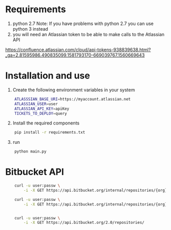 

# Requirements

1. python 2.7
    Note:  If you have problems  with python 2.7 you can use python 3 instead
2. you will need an Atlassian token to be able to make calls to the Atlassian API

https://confluence.atlassian.com/cloud/api-tokens-938839638.html?_ga=2.81595986.490835099.1581793170-669039767.1560669643

# Installation and use

1. Create the following environment variables in your system

``` sh
    ATLASSSIAN_BASE_URI=https://myaccount.atlassian.net
    ATLASSIAN_USER=user
    ATLASSIAN_API_KEY=apiKey
    TICKETS_TO_DEPLOY=query
```

2. Install the required components

``` sh
    pip install -r requirements.txt
``` 

3. run 

``` sh
    python main.py
``` 


# Bitbucket API

``` sh
    curl -u user:passw \
        -i -X GET https://api.bitbucket.org/internal/repositories/{org}/{repo}/environment_summaries/

    curl -u user:passw \
        -i -X GET https://api.bitbucket.org/internal/repositories/{org}/{repo}/jira-issues?exclude=29983d7&include=f3a53b9&fields=-type


    curl -u user:passw \
        -i -X GET https://api.bitbucket.org/2.0/repositories/
```

